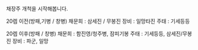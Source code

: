 채장주 개척을 시작해봅니다.

20렙 이전(방패,기병 / 창병)
채문희 : 삼세진 / 무봉진
장비 : 일망타진
주태 : 기세등등

20렙 이후(방패 / 창병)
채문희 : 함진영/청주병, 잠피기봉
주태 : 기세등등, 삼세진/무봉진
장비 : 파군, 일망
